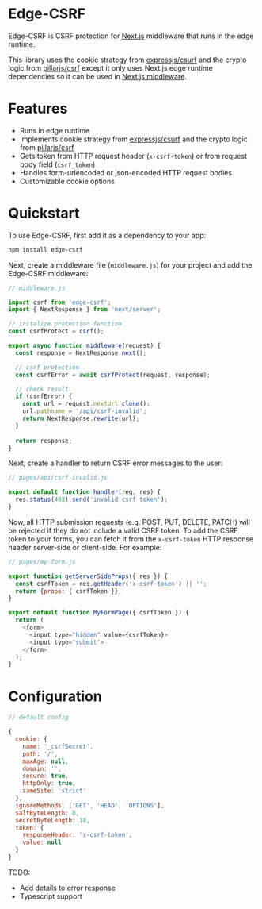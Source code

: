 # Edge-CSRF

Edge-CSRF is CSRF protection for [Next.js](https://nextjs.org/) middleware that runs in the edge runtime.

This library uses the cookie strategy from [expressjs/csurf](https://github.com/expressjs/csurf) and the crypto logic from [pillarjs/csrf](https://github.com/pillarjs/csrf) except it only uses Next.js edge runtime dependencies so it can be used in [Next.js middleware](https://nextjs.org/docs/advanced-features/middleware).

# Features

- Runs in edge runtime
- Implements cookie strategy from [expressjs/csurf](https://github.com/expressjs/csurf) and the crypto logic from [pillarjs/csrf](https://github.com/pillarjs/csrf)
- Gets token from HTTP request header (`x-csrf-token`) or from request body field (`csrf_token`)
- Handles form-urlencoded or json-encoded HTTP request bodies
- Customizable cookie options

# Quickstart

To use Edge-CSRF, first add it as a dependency to your app:

```bash
npm install edge-csrf
```

Next, create a middleware file (`middleware.js`) for your project and add the Edge-CSRF middleware:

```javascript
// middleware.js

import csrf from 'edge-csrf';
import { NextResponse } from 'next/server';

// initalize protection function
const csrfProtect = csrf();

export async function middleware(request) {
  const response = NextResponse.next();

  // csrf protection
  const csrfError = await csrfProtect(request, response);

  // check result
  if (csrfError) {
    const url = request.nextUrl.clone();
    url.pathname = '/api/csrf-invalid';
    return NextResponse.rewrite(url);
  }
    
  return response;
}
```

Next, create a handler to return CSRF error messages to the user:

```javascript
// pages/api/csrf-invalid.js

export default function handler(req, res) {
  res.status(403).send('invalid csrf token');
}
```

Now, all HTTP submission requests (e.g. POST, PUT, DELETE, PATCH) will be rejected if they do not include a valid CSRF token. To add the CSRF token to your forms, you can fetch it from the `x-csrf-token` HTTP response header server-side or client-side. For example:

```javascript
// pages/my-form.js

export function getServerSideProps({ res }) {
  const csrfToken = res.getHeader('x-csrf-token') || '';
  return {props: { csrfToken }};
}

export default function MyFormPage({ csrfToken }) {
  return (
    <form>
      <input type="hidden" value={csrfToken}>
      <input type="submit">
    </form>
  );
}
```

# Configuration

```javascript
// default config

{
  cookie: {
    name: '_csrfSecret',
    path: '/',
    maxAge: null,
    domain: '',
    secure: true,
    httpOnly: true,
    sameSite: 'strict'
  },
  ignoreMethods: ['GET', 'HEAD', 'OPTIONS'],
  saltByteLength: 8,
  secretByteLength: 18,
  token: {
    responseHeader: 'x-csrf-token',
    value: null
  }
}
```

TODO:
- Add details to error response
- Typescript support
